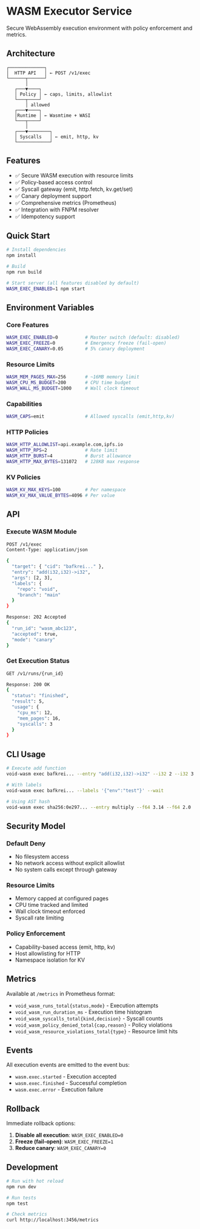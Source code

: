 # WASM Executor Service

Secure WebAssembly execution environment with policy enforcement and metrics.

## Architecture

```
┌─────────────┐
│  HTTP API   │ ← POST /v1/exec
└──────┬──────┘
       │
   ┌───▼────┐
   │ Policy │ ← caps, limits, allowlist
   └───┬────┘
       │ allowed
   ┌───▼────┐
   │Runtime │ ← Wasmtime + WASI
   └───┬────┘
       │
   ┌───▼────────┐
   │ Syscalls   │ ← emit, http, kv
   └────────────┘
```

## Features

- ✅ Secure WASM execution with resource limits
- ✅ Policy-based access control
- ✅ Syscall gateway (emit, http.fetch, kv.get/set)
- ✅ Canary deployment support
- ✅ Comprehensive metrics (Prometheus)
- ✅ Integration with FNPM resolver
- ✅ Idempotency support

## Quick Start

```bash
# Install dependencies
npm install

# Build
npm run build

# Start server (all features disabled by default)
WASM_EXEC_ENABLED=1 npm start
```

## Environment Variables

### Core Features
```bash
WASM_EXEC_ENABLED=0          # Master switch (default: disabled)
WASM_EXEC_FREEZE=0           # Emergency freeze (fail-open)
WASM_EXEC_CANARY=0.05        # 5% canary deployment
```

### Resource Limits
```bash
WASM_MEM_PAGES_MAX=256       # ~16MB memory limit
WASM_CPU_MS_BUDGET=200       # CPU time budget
WASM_WALL_MS_BUDGET=1000     # Wall clock timeout
```

### Capabilities
```bash
WASM_CAPS=emit               # Allowed syscalls (emit,http,kv)
```

### HTTP Policies
```bash
WASM_HTTP_ALLOWLIST=api.example.com,ipfs.io
WASM_HTTP_RPS=2              # Rate limit
WASM_HTTP_BURST=4            # Burst allowance
WASM_HTTP_MAX_BYTES=131072   # 128KB max response
```

### KV Policies
```bash
WASM_KV_MAX_KEYS=100         # Per namespace
WASM_KV_MAX_VALUE_BYTES=4096 # Per value
```

## API

### Execute WASM Module

```bash
POST /v1/exec
Content-Type: application/json

{
  "target": { "cid": "bafkrei..." },
  "entry": "add(i32,i32)->i32",
  "args": [2, 3],
  "labels": {
    "repo": "void",
    "branch": "main"
  }
}

Response: 202 Accepted
{
  "run_id": "wasm_abc123",
  "accepted": true,
  "mode": "canary"
}
```

### Get Execution Status

```bash
GET /v1/runs/{run_id}

Response: 200 OK
{
  "status": "finished",
  "result": 5,
  "usage": {
    "cpu_ms": 12,
    "mem_pages": 16,
    "syscalls": 3
  }
}
```

## CLI Usage

```bash
# Execute add function
void-wasm exec bafkrei... --entry "add(i32,i32)->i32" --i32 2 --i32 3

# With labels
void-wasm exec bafkrei... --labels '{"env":"test"}' --wait

# Using AST hash
void-wasm exec sha256:0e297... --entry multiply --f64 3.14 --f64 2.0
```

## Security Model

### Default Deny
- No filesystem access
- No network access without explicit allowlist
- No system calls except through gateway

### Resource Limits
- Memory capped at configured pages
- CPU time tracked and limited
- Wall clock timeout enforced
- Syscall rate limiting

### Policy Enforcement
- Capability-based access (emit, http, kv)
- Host allowlisting for HTTP
- Namespace isolation for KV

## Metrics

Available at `/metrics` in Prometheus format:

- `void_wasm_runs_total{status,mode}` - Execution attempts
- `void_wasm_run_duration_ms` - Execution time histogram
- `void_wasm_syscalls_total{kind,decision}` - Syscall counts
- `void_wasm_policy_denied_total{cap,reason}` - Policy violations
- `void_wasm_resource_violations_total{type}` - Resource limit hits

## Events

All execution events are emitted to the event bus:

- `wasm.exec.started` - Execution accepted
- `wasm.exec.finished` - Successful completion
- `wasm.exec.error` - Execution failure

## Rollback

Immediate rollback options:

1. **Disable all execution**: `WASM_EXEC_ENABLED=0`
2. **Freeze (fail-open)**: `WASM_EXEC_FREEZE=1`
3. **Reduce canary**: `WASM_EXEC_CANARY=0`

## Development

```bash
# Run with hot reload
npm run dev

# Run tests
npm test

# Check metrics
curl http://localhost:3456/metrics
```